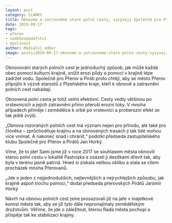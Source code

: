 ```yaml
---
layout: post
category: CLANKY
title: Obnovme a zatravněme staré polní cesty, vyzývají Společně pro Přerov a Piráti
date: 2019-09-17
tags: 
- přerov
- vodohospodářství
- myslivost
author: Mediální odbor
image: posts/2019-09-17-obnovme-a-zatravneme-stare-polni-cesty-vyzyvaji-spolecne-pro-prerov-a-pirati.jpg  #751x422 pixelu
---
```

Obnovování starých polních cest je jednoduchý způsob, jak může každá obec pomoci kulturní krajině, snížit erozi půdy a pomoci v krajině lépe zadržet vodu. Společně pro Přerov a Piráti proto chtějí, aby se město Přerov připojilo k výzvě starostů z Plzeňského kraje, kteří k obnově a zatravnění polních cest nabádají.

Obnovená polní cesta je totiž velmi efektivní. Cesty vedly většinou po vrstevnicích a jejich zatravnění přímo přeruší erozní toky. V mnoha případech přiměje i zemědělce k orbě po vrstevnici a protierozní efekt se tak ještě zvýší.

„Obnova rozoraných polních cest má význam nejen pro přírodu, ale také pro člověka – zprůchodňuje krajinu a na obnovených trasách ji tak lidé mohou vice vnímat. A nakonec snad i chránit,“ podotkl předseda zastupitelského klubu Společně pro Přerov a Pirátů Jan Horký.

Víme, že to jde! Sami jsme již v roce 2017 se souhlasem města obnovili starou polní cestu v lokalitě Pastviska a osázeli ji desítkami dřevit tak, aby byla v terénu jasně patrná. Hned si získala velikou oblibu a stala se cílem procházek mnoha Přerovanů.

„Jde o jeden z nejjednodušších, nejlevnějších a nejrychlejších způsobu, jak krajině aspoň trochu pomoci,“ dodal předseda přerovských Pirátů Jaromír Horký

Návrh na obnovu polních cest jsme prosazovali již na jaře v majetkové komisi města tak, aby se již tyto dále nepronajímaly zemědělským družstvům. Věříme, že jde o záležitost, kterou Rada města pochopí a přispěje tak ke stabilizaci krajiny.
